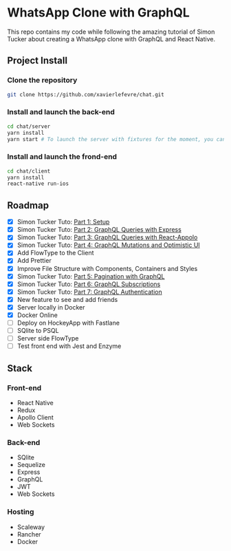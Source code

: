 # WhatsApp Clone with GraphQL

This repo contains my code while following the amazing tutorial of Simon Tucker about creating a WhatsApp clone with GraphQL and React Native.

## Project Install

### Clone the repository

```bash
git clone https://github.com/xavierlefevre/chat.git
```

### Install and launch the back-end

```bash
cd chat/server
yarn install
yarn start # To launch the server with fixtures for the moment, you can see the users in the terminal logs
```

### Install and launch the frond-end

```bash
cd chat/client
yarn install
react-native run-ios
```

## Roadmap

- [x] Simon Tucker Tuto: [Part 1: Setup](https://medium.com/@simontucker/building-chatty-a-whatsapp-clone-with-react-native-and-apollo-part-1-setup-68a02f7e11)
- [x] Simon Tucker Tuto: [Part 2: GraphQL Queries with Express](https://medium.com/@simontucker/building-chatty-part-2-graphql-queries-with-express-6dce83b39479)
- [x] Simon Tucker Tuto: [Part 3: GraphQL Queries with React-Appolo](https://medium.com/@simontucker/building-chatty-part-3-graphql-queries-with-react-apollo-e7e02c6dadc2)
- [x] Simon Tucker Tuto: [Part 4: GraphQL Mutations and Optimistic UI](https://medium.com/@simontucker/building-chatty-part-4-graphql-mutations-optimistic-ui-8dee7778a170)
- [x] Add FlowType to the Client
- [x] Add Prettier
- [x] Improve File Structure with Components, Containers and Styles
- [x] Simon Tucker Tuto: [Part 5: Pagination with GraphQL](https://medium.com/@simontucker/building-chatty-part-5-pagination-with-graphql-23a25fc9f0bf)
- [x] Simon Tucker Tuto: [Part 6: GraphQL Subscriptions](https://medium.com/@simontucker/building-chatty-part-6-graphql-subscriptions-b54df7d63e27)
- [x] Simon Tucker Tuto: [Part 7: GraphQL Authentication](https://medium.com/@simontucker/building-chatty-part-7-authentication-in-graphql-cd37770e5ab3)
- [x] New feature to see and add friends
- [x] Server locally in Docker
- [x] Docker Online
- [ ] Deploy on HockeyApp with Fastlane
- [ ] SQlite to PSQL
- [ ] Server side FlowType
- [ ] Test front end with Jest and Enzyme

## Stack

### Front-end
- React Native
- Redux
- Apollo Client
- Web Sockets

### Back-end
- SQlite
- Sequelize
- Express
- GraphQL
- JWT
- Web Sockets

### Hosting
- Scaleway
- Rancher
- Docker

